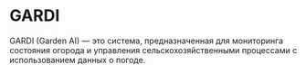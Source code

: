 # GARDI
GARDI (Garden AI) — это система, предназначенная для мониторинга состояния огорода и управления сельскохозяйственными процессами с использованием данных о погоде.